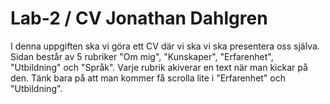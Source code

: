 # Lab-2 / CV Jonathan Dahlgren

I denna uppgiften ska vi göra ett CV där vi ska vi ska presentera oss själva.
Sidan består av 5 rubriker "Om mig", "Kunskaper", "Erfarenhet", "Utbildning" och "Språk".
Varje rubrik akiverar en text när man kickar på den.
Tänk bara på att man kommer få scrolla lite i "Erfarenhet" och "Utbildning".
